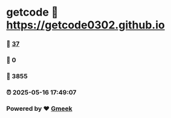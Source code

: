 # getcode :link: https://getcode0302.github.io 
### :page_facing_up: [37](https://getcode0302.github.io/tag.html) 
### :speech_balloon: 0 
### :hibiscus: 3855 
### :alarm_clock: 2025-05-16 17:49:07 
### Powered by :heart: [Gmeek](https://github.com/Meekdai/Gmeek)
